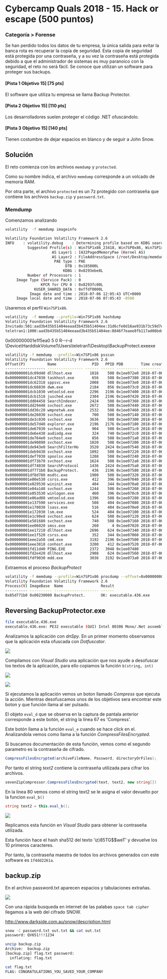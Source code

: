 # Cybercamp Quals 2018 - 15. Hack or escape (500 puntos)
### Categoría > Forense


Se han perdido todos los datos de tu empresa, la única salida para evitar la banca rota es recuperar la copia de seguridad. Esta copia de seguridad está protegida por una contraseña, y a su vez la contraseña está protegida debido a que el administrador de sistemas es muy paranoico con la seguridad, el reto no será fácil. Se conoce que utilizan un software para proteger sus backups.

#### [Pista 1 Objetivo 15] [75 pts]
El software que utiliza tu empresa se llama Backup Protector.

#### [Pista 2 Objetivo 15] [110 pts]
Los desarrolladores suelen proteger el código .NET ofuscándolo.

#### [Pista 3 Objetivo 15] [140 pts]
Tienen costumbre de dejar espacios en blanco y de seguir a John Snow.

## Solución

El reto comienza con los archivos `memdump` y `protected`.

Como su nombre indica, el archivo `memdump` corresponde a un volcado de memoria RAM.

Por otra parte, el archivo `protected` es un 7z protegido con contraseña que contiene los archivos `backup.zip` y `password.txt`.


### Memdump

Comenzamos analizando

```bash
volatility  -f memdump imageinfo

Volatility Foundation Volatility Framework 2.6
INFO    : volatility.debug    : Determining profile based on KDBG search...
          Suggested Profile(s) : Win7SP1x86_23418, Win7SP0x86, Win7SP1x86
                     AS Layer1 : IA32PagedMemoryPae (Kernel AS)
                     AS Layer2 : FileAddressSpace (/root/Desktop/memdump)
                      PAE type : PAE
                           DTB : 0x185000L
                          KDBG : 0x8293ebe8L
          Number of Processors : 1
     Image Type (Service Pack) : 0
                KPCR for CPU 0 : 0x8293fc00L
             KUSER_SHARED_DATA : 0xffdf0000L
           Image date and time : 2018-07-06 12:05:43 UTC+0000
     Image local date and time : 2018-07-06 07:05:43 -0500
```

Usaremos el perfil `Win7SP1x86`.

```bash
volatility  -f memdump --profile=Win7SP1x86 hashdump
Volatility Foundation Volatility Framework 2.6
Invitado:501:aad3b435b51404eeaad3b435b51404ee:31d6cfe0d16ae931b73c59d7e0c089c0::: -> [empty]
teletran1:1000:aad3b435b51404eeaad3b435b51404ee:8846f7eaee8fb117ad06bdd830b7586c::: -> password
```

0x000000001e1f5ea0      5      0 R--r-d \Device\HarddiskVolume1\Users\teletran1\Desktop\BackupProtect.exeexe

```bash
volatility -f memdump --profile=Win7SP1x86 psscan
Volatility Foundation Volatility Framework 2.6
Offset(P)          Name                PID   PPID PDB        Time created                   Time exited
------------------ ---------------- ------ ------ ---------- ------------------------------ ------------------------------
0x000000001dc09d40 dllhost.exe        1816    508 0x1ee072e0 2018-07-06 11:06:53 UTC+0000
0x000000001dc47030 taskhost.exe        656    508 0x1ee07380 2018-07-06 11:06:59 UTC+0000
0x000000001dc62318 sppsvc.exe         2008    508 0x1ee073e0 2018-07-06 11:06:59 UTC+0000
0x000000001dc66030 dwm.exe            2184    856 0x1ee073c0 2018-07-06 11:07:04 UTC+0000
0x000000001dcb1030 vmtoolsd.exe       2296   2196 0x1ee07400 2018-07-06 11:07:04 UTC+0000
0x000000001dcb1518 jusched.exe        2304   2196 0x1ee07420 2018-07-06 11:07:04 UTC+0000
0x000000001dd04458 SearchIndexer.     2424    508 0x1ee07360 2018-07-06 11:07:10 UTC+0000
0x000000001dd29448 svchost.exe        2672    508 0x1ee07440 2018-07-06 11:07:12 UTC+0000
0x000000001dd36c20 wmpnetwk.exe       2532    508 0x1ee07460 2018-07-06 11:07:11 UTC+0000
0x000000001de26030 svchost.exe         700    508 0x1ee07140 2018-07-06 11:06:50 UTC+0000
0x000000001de3c030 svchost.exe        3636    508 0x1ee07300 2018-07-06 11:08:51 UTC+0000
0x000000001de57d40 explorer.exe       2196   2176 0x1ee07180 2018-07-06 11:07:04 UTC+0000
0x000000001de67030 svchost.exe         904    508 0x1ee071c0 2018-07-06 11:06:50 UTC+0000
0x000000001de6e438 audiodg.exe         324    740 0x1ee072c0 2018-07-06 12:02:58 UTC+0000
0x000000001de764e0 svchost.exe         856    508 0x1ee071a0 2018-07-06 11:06:50 UTC+0000
0x000000001de90890 svchost.exe        1020    508 0x1ee07200 2018-07-06 11:06:51 UTC+0000
0x000000001de943e0 SearchFilterHo     3520   2424 0x1ee07540 2018-07-06 12:05:43 UTC+0000
0x000000001deb9430 svchost.exe        1092    508 0x1ee07220 2018-07-06 11:06:51 UTC+0000
0x000000001def7030 spoolsv.exe        1208    508 0x1ee07240 2018-07-06 11:06:51 UTC+0000
0x000000001df73b70 svchost.exe        1624    508 0x1ee072a0 2018-07-06 11:06:52 UTC+0000
0x000000001df74030 SearchProtocol     1436   2424 0x1ee075a0 2018-07-06 12:05:43 UTC+0000
0x000000001df771b0 BackupProtect.      436   2196 0x1ee07580 2018-07-06 12:05:41 UTC+0000
0x000000001df8d780 msdtc.exe          1900    508 0x1ee07320 2018-07-06 11:06:53 UTC+0000
0x000000001e00e530 csrss.exe           412    396 0x1ee07040 2018-07-06 11:06:48 UTC+0000
0x000000001e029530 wininit.exe         404    344 0x1ee070a0 2018-07-06 11:06:48 UTC+0000
0x000000001e04a148 svchost.exe        1244    508 0x1ee07260 2018-07-06 11:06:51 UTC+0000
0x000000001e053530 winlogon.exe        460    396 0x1ee070c0 2018-07-06 11:06:48 UTC+0000
0x000000001e06ad08 vmtoolsd.exe       1396    508 0x1ee07280 2018-07-06 11:06:52 UTC+0000
0x000000001e137590 services.exe        508    404 0x1ee07080 2018-07-06 11:06:48 UTC+0000
0x000000001e170030 lsass.exe           516    404 0x1ee070e0 2018-07-06 11:06:49 UTC+0000
0x000000001e172030 lsm.exe             524    404 0x1ee07100 2018-07-06 11:06:49 UTC+0000
0x000000001e1c98e8 svchost.exe         624    508 0x1ee07120 2018-07-06 11:06:49 UTC+0000
0x000000001e501680 svchost.exe         740    508 0x1ee07160 2018-07-06 11:06:50 UTC+0000
0x000000001ee06020 smss.exe            260      4 0x1ee07020 2018-07-06 11:06:45 UTC+0000
0x000000001ee17210 dllhost.exe        2696    624 0x1ee07340 2018-07-06 12:05:44 UTC+0000
0x000000001ee1f520 csrss.exe           352    344 0x1ee07060 2018-07-06 11:06:48 UTC+0000
0x000000001eee2a58 cmd.exe            3192   2196 0x1ee07500 2018-07-06 11:07:28 UTC+0000
0x000000001eee3818 conhost.exe        3200    412 0x1ee07520 2018-07-06 11:07:28 UTC+0000
0x000000001fd11d40 PING.EXE           2372   3948 0x1ee07480
0x000000001fd2e420 dllhost.exe        2908    624 0x1ee07560 2018-07-06 12:05:41 UTC+0000   2018-07-06 12:05:46 UTC+0000
0x000000001fdf9030 mdd.exe            3036   3192 0x1ee073a0 2018-07-06 12:05:43 UTC+0000
```

Extraemos el proceso *BackupProtect*

```bash
volatility -f memdump --profile=Win7SP1x86 procdump --offset=0x000000001df771b0 -D dump
Volatility Foundation Volatility Framework 2.6
Process(V) ImageBase  Name                 Result
---------- ---------- -------------------- ------
0x85d771b0 0x00230000 BackupProtect.       OK: executable.436.exe
```

## Reversing BackupProtector.exe

```bash
file executable.436.exe
executable.436.exe: PE32 executable (GUI) Intel 80386 Mono/.Net assembly, for MS Windows
```

Analizamos la aplicación con *dnSpy*. En un primer momento observamos que la aplicación esta ofuscada con *Dotfuscator*.

![](img/dnspy.png)

Compilamos con *Visual Studio* una aplicación que nos ayude a desofuscar los textos de la aplicación, para ello copiamos la función `b(string, int)`

![](img/vs.png)

![](img/BackupProtector.png)

Si ejecutamos la aplicación vemos un boton llamado *Compress* que ejecuta la acción. Mientras desofuscamos unos de los objetivos sera encontrar este boton y que función llama al ser pulsado.

El objeto `eval_d` que se observa en la captura de pantala anterior corresponde a este botón, el string la linea 67 es 'Compress'.

Este botón llama a la función `eval_e` cuando se hace click en el.
Analizandola vemos como llama a la función *CompressFilesEncrypted*.

Si buscamos documentación de esta función, vemos como el segundo parametro es la contraseña de cifrado.

```c#
CompressFilesEncrypted(archiveFileName, Password, directoryOrFiles);
```

Por tanto el string *text2* contiene la contraseña utilizada para cifrar los archivos.

```c#
sevenZipCompressor.CompressFilesEncrypted(text, text2, new string[])
```

En la linea 80 vemos como el string text2 se le asigna el valor devuelto por la funcion `eval_b()`

```c#
string text2 = this.eval_b();
```

![](img/evalb.png)

Replicamos esta función en *Visual Studio* para obtener la contraseña utilizada.

Esta función hace el hash sha512 del texto 'iz)85TG$$weT' y devuelve los 10 primeros caracteres.

Por tanto, la contraseña maestra de todos los archivos generados con este software es `1f4dd2261a`.


## backup.zip

En el archivo password.txt aparecen espacios y tabulaciones extrañas.

![](img/snow.png)

Con una rápida busqueda en internet de las palabas `space tab cipher` llegamos a la web del cifrado SNOW.

http://www.darkside.com.au/snow/description.html

```bash
snow -C password.txt out.txt && cat out.txt
password: QV651!!!1234
```

```bash
unzip backup.zip
Archive:  backup.zip
[backup.zip] flag.txt password:
  inflating: flag.txt
```

```bash
cat flag.txt
FLAG: CONGRATULATIONS_YOU_SAVED_YOUR_COMPANY
```
